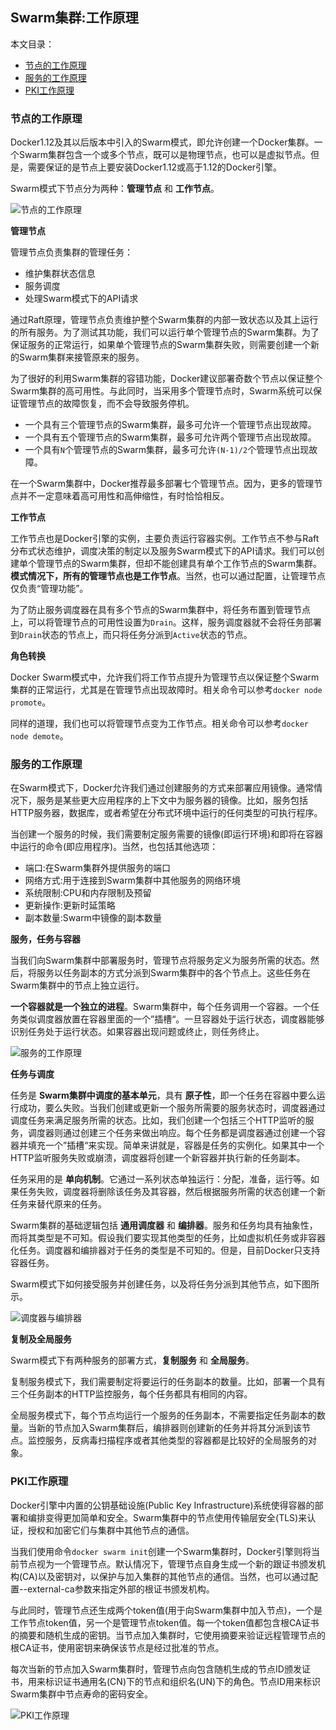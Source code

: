## Swarm集群:工作原理

本文目录：

+ [节点的工作原理](#节点的工作原理)
+ [服务的工作原理](#服务的工作原理)
+ [PKI工作原理](#PKI工作原理)


### 节点的工作原理

Docker1.12及其以后版本中引入的Swarm模式，即允许创建一个Docker集群。一个Swarm集群包含一个或多个节点，既可以是物理节点，也可以是虚拟节点。但是，需要保证的是节点上要安装Docker1.12或高于1.12的Docker引擎。

Swarm模式下节点分为两种：**管理节点** 和 **工作节点**。

![节点的工作原理](http://on64c9tla.bkt.clouddn.com/Comput/node_work.png)

**管理节点**

管理节点负责集群的管理任务：

+ 维护集群状态信息
+ 服务调度
+ 处理Swarm模式下的API请求

通过Raft原理，管理节点负责维护整个Swarm集群的内部一致状态以及其上运行的所有服务。为了测试其功能，我们可以运行单个管理节点的Swarm集群。为了保证服务的正常运行，如果单个管理节点的Swarm集群失败，则需要创建一个新的Swarm集群来接管原来的服务。

为了很好的利用Swarm集群的容错功能，Docker建议部署奇数个节点以保证整个Swarm集群的高可用性。与此同时，当采用多个管理节点时，Swarm系统可以保证管理节点的故障恢复，而不会导致服务停机。

+ 一个具有三个管理节点的Swarm集群，最多可允许一个管理节点出现故障。
+ 一个具有五个管理节点的Swarm集群，最多可允许两个管理节点出现故障。
+ 一个具有`N`个管理节点的Swarm集群，最多可允许`(N-1)/2`个管理节点出现故障。

在一个Swarm集群中，Docker推荐最多部署七个管理节点。因为，更多的管理节点并不一定意味着高可用性和高伸缩性，有时恰恰相反。

**工作节点**

工作节点也是Docker引擎的实例，主要负责运行容器实例。工作节点不参与Raft分布式状态维护，调度决策的制定以及服务Swarm模式下的API请求。我们可以创建单个管理节点的Swarm集群，但却不能创建具有单个工作节点的Swarm集群。**模式情况下，所有的管理节点也是工作节点**。当然，也可以通过配置，让管理节点仅负责“管理功能”。

为了防止服务调度器在具有多个节点的Swarm集群中，将任务布置到管理节点上，可以将管理节点的可用性设置为`Drain`。这样，服务调度器就不会将任务部署到`Drain`状态的节点上，而只将任务分派到`Active`状态的节点。

**角色转换**

Docker Swarm模式中，允许我们将工作节点提升为管理节点以保证整个Swarm集群的正常运行，尤其是在管理节点出现故障时。相关命令可以参考`docker node promote`。

同样的道理，我们也可以将管理节点变为工作节点。相关命令可以参考`docker node demote`。

### 服务的工作原理

在Swarm模式下，Docker允许我们通过创建服务的方式来部署应用镜像。通常情况下，服务是某些更大应用程序的上下文中为服务器的镜像。比如，服务包括HTTP服务器，数据库，或者希望在分布式环境中运行的任何类型的可执行程序。

当创建一个服务的时候，我们需要制定服务需要的镜像(即运行环境)和即将在容器中运行的命令(即应用程序)。当然，也包括其他选项：

+ 端口:在Swarm集群外提供服务的端口
+ 网络方式:用于连接到Swarm集群中其他服务的网络环境
+ 系统限制:CPU和内存限制及预留
+ 更新操作:更新时延策略
+ 副本数量:Swarm中镜像的副本数量

**服务，任务与容器**

当我们向Swarm集群中部署服务时，管理节点将服务定义为服务所需的状态。然后，将服务以任务副本的方式分派到Swarm集群中的各个节点上。这些任务在Swarm集群中的节点上独立运行。

**一个容器就是一个独立的进程**。Swarm集群中，每个任务调用一个容器。一个任务类似调度器放置在容器里面的一个”插槽“。一旦容器处于运行状态，调度器能够识别任务处于运行状态。如果容器出现问题或终止，则任务终止。

![服务的工作原理](http://on64c9tla.bkt.clouddn.com/Comput/service_work.png)

**任务与调度**

任务是 **Swarm集群中调度的基本单元**，具有 **原子性**，即一个任务在容器中要么运行成功，要么失败。当我们创建或更新一个服务所需要的服务状态时，调度器通过调度任务来满足服务所需的状态。比如，我们创建一个包括三个HTTP监听的服务，调度器则通过创建三个任务来做出响应。每个任务都是调度器通过创建一个容器并填充一个”插槽“来实现。简单来讲就是，容器是任务的实例化。如果其中一个HTTP监听服务失败或崩溃，调度器将创建一个新容器并执行新的任务副本。

任务采用的是 **单向机制**。它通过一系列状态单独运行：分配，准备，运行等。如果任务失败，调度器将删除该任务及其容器，然后根据服务所需的状态创建一个新任务来替代原来的任务。

Swarm集群的基础逻辑包括 **通用调度器** 和 **编排器**。服务和任务均具有抽象性，而将其类型是不可知。假设我们要实现其他类型的任务，比如虚拟机任务或非容器化任务。调度器和编排器对于任务的类型是不可知的。但是，目前Docker只支持容器任务。

Swarm模式下如何接受服务并创建任务，以及将任务分派到其他节点，如下图所示。

![调度器与编排器](http://on64c9tla.bkt.clouddn.com/Comput/scheduler.png)

**复制及全局服务**

Swarm模式下有两种服务的部署方式，**复制服务** 和 **全局服务**。

复制服务模式下，我们需要制定将要运行的任务副本的数量。比如，部署一个具有三个任务副本的HTTP监控服务，每个任务都具有相同的内容。

全局服务模式下，每个节点均运行一个服务的任务副本，不需要指定任务副本的数量。当新的节点加入Swarm集群后，编排器则创建新的任务并将其分派到该节点。监控服务，反病毒扫描程序或者其他类型的容器都是比较好的全局服务的对象。

### PKI工作原理

Docker引擎中内置的公钥基础设施(Public Key Infrastructure)系统使得容器的部署和编排变得更加简单和安全。Swarm集群中的节点使用传输层安全(TLS)来认证，授权和加密它们与集群中其他节点的通信。

当我们使用命令`docker swarm init`创建一个Swarm集群时，Docker引擎则将当前节点视为一个管理节点。默认情况下，管理节点自身生成一个新的跟证书颁发机构(CA)以及密钥对，以保护与加入集群的其他节点的通信。当然，也可以通过配置--external-ca参数来指定外部的根证书颁发机构。

与此同时，管理节点还生成两个token值(用于向Swarm集群中加入节点)，一个是工作节点token值，另一个是管理节点token值。每一个token值都包含根CA证书的摘要和随机生成的密钥。当节点加入集群时，它使用摘要来验证远程管理节点的根CA证书，使用密钥来确保该节点是经过批准的节点。

每次当新的节点加入Swarm集群时，管理节点向包含随机生成的节点ID颁发证书，用来标识证书通用名(CN)下的节点和组织名(UN)下的角色。节点ID用来标识Swarm集群中节点寿命的密码安全。

![PKI工作原理](http://on64c9tla.bkt.clouddn.com/Comput/PKI.png)
